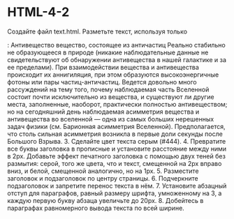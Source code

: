 # HTML-4-2
Создайте файл text.html.
Разметьте текст, используя только <div>:
Антивещество
вещество, состоящее из античастиц
Реально стабильно не образующееся в природе (никакие наблюдательные данные не свидетельствуют об обнаружении антивещества в нашей галактике и за ее пределами).
При взаимодействии вещества и антивещества происходит их аннигиляция, при этом образуются высокоэнергичные фотоны или пары частиц-античастиц.
Ведется довольно много рассуждений на тему того, почему наблюдаемая часть Вселенной состоит почти исключительно из вещества, и существуют ли другие места, заполненные, наоборот, практически полностью антивеществом; но на сегодняшний день наблюдаемая асимметрия вещества и антивещества во вселенной — одна из самых больших нерешенных задач физики (см. Барионная асимметрия Вселенной). Предполагается, что столь сильная асимметрия возникла в первые доли секунды после Большого Взрыва.
3. Сделайте цвет текста серым (#444).
4. Превратите все буквы заголовка в прописные и установите расстояние между ними в 2px. Добавьте эффект печатного заголовка с помощью двух теней без размытия: серой, того же цвета, что и текст, смещенной на 2px вправо вниз, и белой, смещенной аналогично, но на 1px.
5. Разместите заголовок и подзаголовок по центру страницы.
6. Подчеркните подзаголовок и запретите перенос текста в нём.
7. Установите абзацный отступ для параграфов, равный размеру шрифта, умноженному на 3, а каждую первую букву абзаца увеличьте до 20px.
8. Добейтесь в параграфах равномерного вывода текста по всей ширине.
